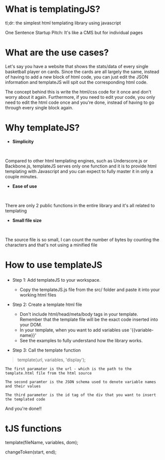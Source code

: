 # What is templatingJS?

tl;dr: the simplest html templating library using javascript

One Sentence Startup Pitch: It's like a CMS but for individual pages

# What are the use cases?

Let's say you have a website that shows the stats/data of every single basketball player on cards. Since the cards are all largely the same, instead of having to add a new block of html code, you can just edit the JSON information and templateJS will spit out the corresponding html code. 

The concept behind this is write the html/css code for it once and don't worry about it again. Furthermore, if you need to edit your code, you only need to edit the html code once and you're done, instead of having to go through every single block again.

# Why templateJS?

* **Simplicity** 
<br> 

Compared to other html templating engines, such as Underscore.js or Backbone.js, templateJS serves only one function and it is to provide html templating with Javascript and you can expect to fully master it in only a couple minutes.

* **Ease of use**
<br>

There are only 2 public functions in the entire library and it's all related to templating

* **Small file size**
<br>

The source file is so small, I can count the number of bytes by counting the characters and that's not using a minified file

# How to use templateJS

###

* Step 1: Add templateJS to your workspace. 
    * Copy the templateJS.js file from the src/ folder and paste it into your working html files

* Step 2: Create a template html file
    * Don't include html/head/meta/body tags in your template. Remember that the template file will be the exact code inserted into your DOM.
    * In your template, when you want to add variables use '{{variable-name}}'
    * See the examples to fully understand how the library works.

* Step 3: Call the template function
> template(url, variables, 'display');

    The first paramater is the url - which is the path to the template.html file from the html source

    The second paramter is the JSON schema used to denote variable names and their values
    
    The third parameter is the id tag of the div that you want to insert the templated code

And you're done!!

# tJS functions

template(fileName, variables, dom);

changeToken(start, end); 